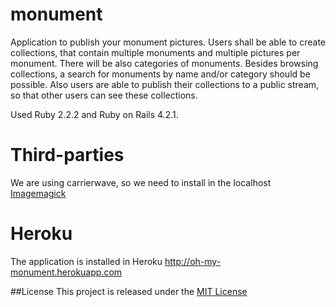 # monument

Application to publish your monument pictures.
Users shall be able to create collections, that contain multiple monuments and multiple pictures per monument.
There will be also categories of monuments. Besides browsing collections, a search for monuments by name and/or category should be possible. Also users are able to publish their collections to a public stream, so that other users can see these collections.

Used Ruby 2.2.2 and Ruby on Rails 4.2.1.

# Third-parties
We are using carrierwave, so we need to install in the localhost [Imagemagick](http://www.imagemagick.org/script/binary-releases.php)

# Heroku
The application is installed in Heroku
http://oh-my-monument.herokuapp.com

##License
This project is released under the [MIT License](https://opensource.org/licenses/MIT)
